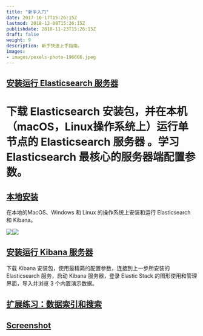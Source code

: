 ```yaml
---
title: "新手入门"
date: 2017-10-17T15:26:15Z
lastmod: 2018-12-08T15:26:15Z
publishdate: 2018-11-23T15:26:15Z
draft: false
weight: 9
description: 新手快速上手指南。
images:
- images/pexels-photo-196666.jpeg
---
```



## [安装运行 Elasticsearch 服务器](./installation)

下载 Elasticsearch 安装包，并在本机（macOS，Linux操作系统上）运行单节点的 Elasticsearch 服务器 。学习 Elasticsearch 最核心的服务器端配置参数。
=======
## [本地安装](./local/)

在本地的MacOS、Windows 和 Linux 的操作系统上安装和运行 Elasticsearch 和 Kibana。



![](https://elasticstack-1300734579.cos.ap-nanjing.myqcloud.com/2021-05-31-Elasticsearch%20Color%20Lockup.png)![](https://elasticstack-1300734579.cos.ap-nanjing.myqcloud.com/2021-05-31-Kibana%20Color%20Lockup.png)


## [安装运行 Kibana 服务器](./configuration)

下载 Kibana 安装包，使用最精简的配置参数，连接到上一步所安装的 Elasticsearch 服务，启动 Kibana 服务器，登录 Elastic Stack 的图形使用和管理界面，导入并浏览 3 个内置演示数据。


## [扩展练习：数据索引和搜索](./screenshot)

## [Screenshot](./screenshot)




